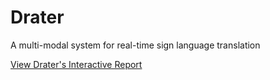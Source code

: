 # Drater
A multi-modal system for real-time sign language translation

[View Drater's Interactive Report](https://3akare.github.io/Drater/)
